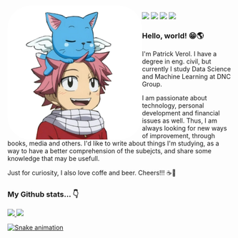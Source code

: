 <img align="left" alt="patrickverol" height="300" style="border-radius:50px;" src="https://github.com/patrickverol/patrickverol/blob/main/natsu.png">
<div>
  <p align="left">
    <a href = "https://medium.com/@patrickverol"><img src="https://img.shields.io/badge/-Blog-%23EA4335?style=for-the-badge&logo=ghost&logoColor=white" target="_blank"></a>
    <a href="https://www.linkedin.com/in/patrick-verol/" target="_blank"><img src="https://img.shields.io/badge/-LinkedIn-%230077B5?style=for-the-badge&logo=linkedin&logoColor=white" target="_blank"></a>
    <a href="https://instagram.com/patrickverol" target="_blank"><img src="https://img.shields.io/badge/-Instagram-%23E4405F?style=for-the-badge&logo=instagram&logoColor=pink" target="_blank"></a>
    <a href="https://discord.com/channels/PatrickVerol#5649" target="_blank"><img src="https://img.shields.io/badge/Discord-7289DA?style=for-the-badge&logo=discord&logoColor=white" target="_blank"></a>
</div>

### Hello, world! 😁🌎

I'm Patrick Verol. I have a degree in eng. civil, but currently I study Data Science and Machine Learning at DNC Group.

I am passionate about technology, personal development and financial issues as well. Thus, I am always looking for new ways of improvement, through books, media and others. I'd like to write about things I'm studying, as a way to have a better comprehension of the subejcts, and share some knowledge that may be usefull.

Just for curiosity, I also love coffe and beer. Cheers!!! ☕🍻

### My Github stats... 👇
<div>
  <a href="https://github.com/patrickverol">
  <img height="175em" src="https://github-readme-stats.vercel.app/api?username=patrickverol&theme=dark&show_icons=true"/>
  <img height="175em" src="https://github-readme-stats.vercel.app/api/top-langs/?username=patrickverol&layout=compact&langs_count=16&theme=dark"/>
    
  ![Snake animation](https://github.com/patrickverol/patrickverol/blob/output/github-contribution-grid-snake.svg)
    
</div>


